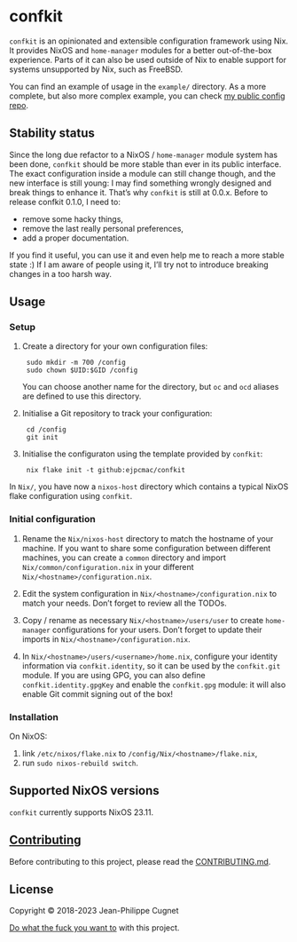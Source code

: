 # confkit

`confkit` is an opinionated and extensible configuration framework using Nix. It
provides NixOS and `home-manager` modules for a better out-of-the-box
experience. Parts of it can also be used outside of Nix to enable support for
systems unsupported by Nix, such as FreeBSD.

You can find an example of usage in the `example/` directory. As a more
complete, but also more complex example, you can check [my public config
repo](https://github.com/ejpcmac/config).

## Stability status

Since the long due refactor to a NixOS / `home-manager` module system has been
done, `confkit` should be more stable than ever in its public interface. The
exact configuration inside a module can still change though, and the new
interface is still young: I may find something wrongly designed and break things
to enhance it. That’s why `confkit` is still at 0.0.x. Before to release confkit
0.1.0, I need to:

* remove some hacky things,
* remove the last really personal preferences,
* add a proper documentation.

If you find it useful, you can use it and even help me to reach a more stable
state :) If I am aware of people using it, I’ll try not to introduce breaking
changes in a too harsh way.

## Usage

### Setup

1. Create a directory for your own configuration files:

        sudo mkdir -m 700 /config
        sudo chown $UID:$GID /config

    You can choose another name for the directory, but `oc` and `ocd` aliases
    are defined to use this directory.

2. Initialise a Git repository to track your configuration:

        cd /config
        git init

3. Initialise the configuraton using the template provided by `confkit`:

        nix flake init -t github:ejpcmac/confkit

In `Nix/`, you have now a `nixos-host` directory which contains a typical NixOS
flake configuration using `confkit`.

### Initial configuration

1. Rename the `Nix/nixos-host` directory to match the hostname of your machine.
   If you want to share some configuration between different machines, you can
   create a `common` directory and import `Nix/common/configuration.nix` in your
   different `Nix/<hostname>/configuration.nix`.

2. Edit the system configuration in `Nix/<hostname>/configuration.nix` to match
   your needs. Don’t forget to review all the TODOs.

3. Copy / rename as necessary `Nix/<hostname>/users/user` to create
   `home-manager` configurations for your users. Don’t forget to update their
   imports in `Nix/<hostname>/configuration.nix`.

4. In `Nix/<hostname>/users/<username>/home.nix`, configure your identity
   information via `confkit.identity`, so it can be used by the `confkit.git`
   module. If you are using GPG, you can also define `confkit.identity.gpgKey`
   and enable the `confkit.gpg` module: it will also enable Git commit signing
   out of the box!

### Installation

On NixOS:

1. link `/etc/nixos/flake.nix` to `/config/Nix/<hostname>/flake.nix`,
2. run `sudo nixos-rebuild switch`.

## Supported NixOS versions

`confkit` currently supports NixOS 23.11.

## [Contributing](CONTRIBUTING.md)

Before contributing to this project, please read the
[CONTRIBUTING.md](CONTRIBUTING.md).

## License

Copyright © 2018-2023 Jean-Philippe Cugnet

[Do what the fuck you want to](LICENSE) with this project.
